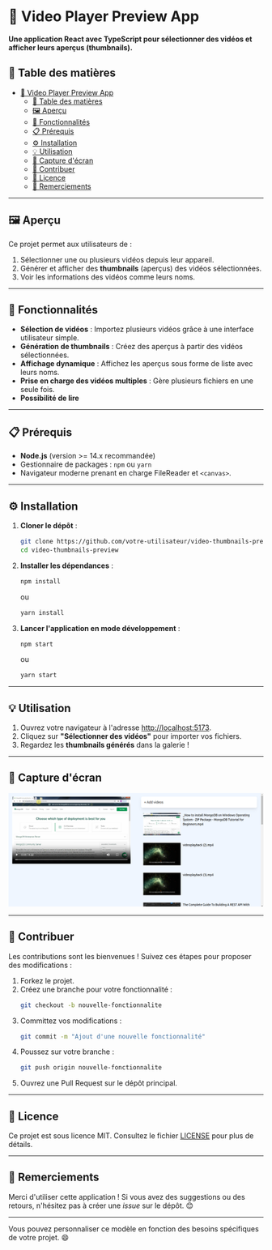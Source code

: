 # 🎥 Video Player Preview App

**Une application React avec TypeScript pour sélectionner des vidéos et afficher leurs aperçus (thumbnails).**

## 📖 Table des matières
- [🎥 Video Player Preview App](#-video-player-preview-app)
  - [📖 Table des matières](#-table-des-matières)
  - [🖼 Aperçu](#-aperçu)
  - [🚀 Fonctionnalités](#-fonctionnalités)
  - [📋 Prérequis](#-prérequis)
  - [⚙️ Installation](#️-installation)
  - [💡 Utilisation](#-utilisation)
  - [📸 Capture d'écran](#-capture-décran)
  - [🤝 Contribuer](#-contribuer)
  - [📜 Licence](#-licence)
  - [💬 Remerciements](#-remerciements)

---

## 🖼 Aperçu

Ce projet permet aux utilisateurs de :
1. Sélectionner une ou plusieurs vidéos depuis leur appareil.
2. Générer et afficher des **thumbnails** (aperçus) des vidéos sélectionnées.
3. Voir les informations des vidéos comme leurs noms.

---

## 🚀 Fonctionnalités
- **Sélection de vidéos** : Importez plusieurs vidéos grâce à une interface utilisateur simple.
- **Génération de thumbnails** : Créez des aperçus à partir des vidéos sélectionnées.
- **Affichage dynamique** : Affichez les aperçus sous forme de liste avec leurs noms.
- **Prise en charge des vidéos multiples** : Gère plusieurs fichiers en une seule fois.
- **Possibilité de lire**

---

## 📋 Prérequis
- **Node.js** (version >= 14.x recommandée)
- Gestionnaire de packages : `npm` ou `yarn`
- Navigateur moderne prenant en charge FileReader et `<canvas>`.

---

## ⚙️ Installation

1. **Cloner le dépôt** :
   ```bash
   git clone https://github.com/votre-utilisateur/video-thumbnails-preview.git
   cd video-thumbnails-preview
   ```

2. **Installer les dépendances** :
   ```bash
   npm install
   ```
   ou
   ```bash
   yarn install
   ```

3. **Lancer l'application en mode développement** :
   ```bash
   npm start
   ```
   ou
   ```bash
   yarn start
   ```

---

## 💡 Utilisation
1. Ouvrez votre navigateur à l'adresse [http://localhost:5173](http://localhost:5173).
2. Cliquez sur **"Sélectionner des vidéos"** pour importer vos fichiers.
3. Regardez les **thumbnails générés** dans la galerie !

---

## 📸 Capture d'écran

![Capture d'écran de l'application](/public/Screenshot.png)

---

## 🤝 Contribuer
Les contributions sont les bienvenues ! Suivez ces étapes pour proposer des modifications :

1. Forkez le projet.
2. Créez une branche pour votre fonctionnalité :
   ```bash
   git checkout -b nouvelle-fonctionnalite
   ```
3. Committez vos modifications :
   ```bash
   git commit -m "Ajout d'une nouvelle fonctionnalité"
   ```
4. Poussez sur votre branche :
   ```bash
   git push origin nouvelle-fonctionnalite
   ```
5. Ouvrez une Pull Request sur le dépôt principal.

---

## 📜 Licence
Ce projet est sous licence MIT. Consultez le fichier [LICENSE](LICENSE) pour plus de détails.

---

## 💬 Remerciements
Merci d'utiliser cette application ! Si vous avez des suggestions ou des retours, n'hésitez pas à créer une *issue* sur le dépôt. 😊

---

Vous pouvez personnaliser ce modèle en fonction des besoins spécifiques de votre projet. 😄